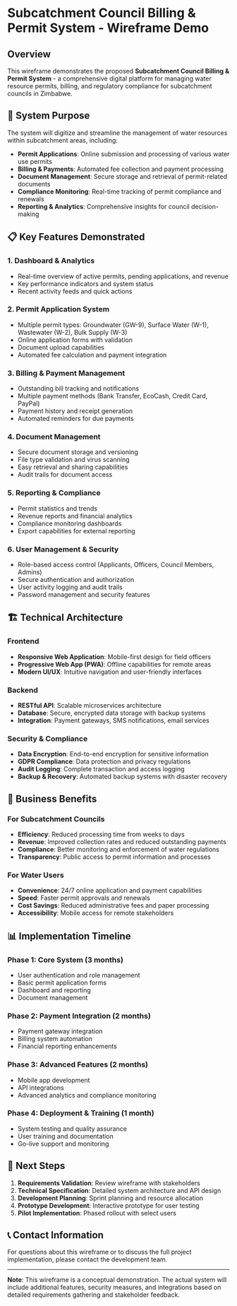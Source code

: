 # Subcatchment Council Billing & Permit System - Wireframe Demo

## Overview

This wireframe demonstrates the proposed **Subcatchment Council Billing & Permit System** - a comprehensive digital platform for managing water resource permits, billing, and regulatory compliance for subcatchment councils in Zimbabwe.

## 🎯 System Purpose

The system will digitize and streamline the management of water resources within subcatchment areas, including:

- **Permit Applications**: Online submission and processing of various water use permits
- **Billing & Payments**: Automated fee collection and payment processing
- **Document Management**: Secure storage and retrieval of permit-related documents
- **Compliance Monitoring**: Real-time tracking of permit compliance and renewals
- **Reporting & Analytics**: Comprehensive insights for council decision-making

## 📋 Key Features Demonstrated

### 1. **Dashboard & Analytics**
- Real-time overview of active permits, pending applications, and revenue
- Key performance indicators and system status
- Recent activity feeds and quick actions

### 2. **Permit Application System**
- Multiple permit types: Groundwater (GW-9), Surface Water (W-1), Wastewater (W-2), Bulk Supply (W-3)
- Online application forms with validation
- Document upload capabilities
- Automated fee calculation and payment integration

### 3. **Billing & Payment Management**
- Outstanding bill tracking and notifications
- Multiple payment methods (Bank Transfer, EcoCash, Credit Card, PayPal)
- Payment history and receipt generation
- Automated reminders for due payments

### 4. **Document Management**
- Secure document storage and versioning
- File type validation and virus scanning
- Easy retrieval and sharing capabilities
- Audit trails for document access

### 5. **Reporting & Compliance**
- Permit statistics and trends
- Revenue reports and financial analytics
- Compliance monitoring dashboards
- Export capabilities for external reporting

### 6. **User Management & Security**
- Role-based access control (Applicants, Officers, Council Members, Admins)
- Secure authentication and authorization
- User activity logging and audit trails
- Password management and security features

## 🏗️ Technical Architecture

### Frontend
- **Responsive Web Application**: Mobile-first design for field officers
- **Progressive Web App (PWA)**: Offline capabilities for remote areas
- **Modern UI/UX**: Intuitive navigation and user-friendly interfaces

### Backend
- **RESTful API**: Scalable microservices architecture
- **Database**: Secure, encrypted data storage with backup systems
- **Integration**: Payment gateways, SMS notifications, email services

### Security & Compliance
- **Data Encryption**: End-to-end encryption for sensitive information
- **GDPR Compliance**: Data protection and privacy regulations
- **Audit Logging**: Complete transaction and access logging
- **Backup & Recovery**: Automated backup systems with disaster recovery

## 💼 Business Benefits

### For Subcatchment Councils
- **Efficiency**: Reduced processing time from weeks to days
- **Revenue**: Improved collection rates and reduced outstanding payments
- **Compliance**: Better monitoring and enforcement of water regulations
- **Transparency**: Public access to permit information and processes

### For Water Users
- **Convenience**: 24/7 online application and payment capabilities
- **Speed**: Faster permit approvals and renewals
- **Cost Savings**: Reduced administrative fees and paper processing
- **Accessibility**: Mobile access for remote stakeholders

## 📊 Implementation Timeline

### Phase 1: Core System (3 months)
- User authentication and role management
- Basic permit application forms
- Dashboard and reporting
- Document management

### Phase 2: Payment Integration (2 months)
- Payment gateway integration
- Billing system automation
- Financial reporting enhancements

### Phase 3: Advanced Features (2 months)
- Mobile app development
- API integrations
- Advanced analytics and compliance monitoring

### Phase 4: Deployment & Training (1 month)
- System testing and quality assurance
- User training and documentation
- Go-live support and monitoring

## 🚀 Next Steps

1. **Requirements Validation**: Review wireframe with stakeholders
2. **Technical Specification**: Detailed system architecture and API design
3. **Development Planning**: Sprint planning and resource allocation
4. **Prototype Development**: Interactive prototype for user testing
5. **Pilot Implementation**: Phased rollout with select users

## 📞 Contact Information

For questions about this wireframe or to discuss the full project implementation, please contact the development team.

---

**Note**: This wireframe is a conceptual demonstration. The actual system will include additional features, security measures, and integrations based on detailed requirements gathering and stakeholder feedback.
